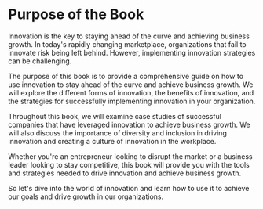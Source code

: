 Purpose of the Book
=================================

Innovation is the key to staying ahead of the curve and achieving business growth. In today's rapidly changing marketplace, organizations that fail to innovate risk being left behind. However, implementing innovation strategies can be challenging.

The purpose of this book is to provide a comprehensive guide on how to use innovation to stay ahead of the curve and achieve business growth. We will explore the different forms of innovation, the benefits of innovation, and the strategies for successfully implementing innovation in your organization.

Throughout this book, we will examine case studies of successful companies that have leveraged innovation to achieve business growth. We will also discuss the importance of diversity and inclusion in driving innovation and creating a culture of innovation in the workplace.

Whether you're an entrepreneur looking to disrupt the market or a business leader looking to stay competitive, this book will provide you with the tools and strategies needed to drive innovation and achieve business growth.

So let's dive into the world of innovation and learn how to use it to achieve our goals and drive growth in our organizations.
